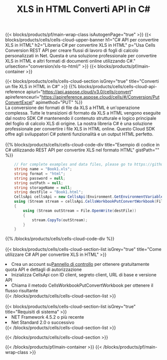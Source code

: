 ﻿---
title:  XLS in HTML Converti API in C#
description:  Utilizzo di Aspose.Cells Cloud SDK per C# per convertire il file in formato XLS nel file in formato HTML.
url: /it/net/conversion/xls-to-html/
---
{{< blocks/products/pf/main-wrap-class isAutogenPage="true" >}}
{{< blocks/products/cells/cells-cloud-upper-banner h1="C# API per convertire XLS in HTML" h2="Libreria C# per convertire XLS in HTML" p="Usa Cells Conversion REST API per creare flussi di lavoro di fogli di calcolo personalizzati in Net. Questa è una soluzione professionale per convertire XLS in HTML e altri formati di documenti online utilizzando C#." urlsection="conversion/xls-to-html/" >}}
{{< blocks/products/pf/main-container >}}

{{< blocks/products/cells/cells-cloud-section isGrey="true" title="Converti un file XLS in HTML in C#" >}}
{{% blocks/products/cells/cells-cloud-api-reference apiurl="https://api.aspose.cloud/v3.0/cells/convert" apireferenceurl="https://apireference.aspose.cloud/cells/#/Conversion/PutConvertExcel" apimethod="PUT" %}}
<br/>
La conversione dei formati di file da XLS a HTML è un'operazione complessa. Tutte le transizioni di formato da XLS a HTML vengono eseguite dal nostro SDK C# mantenendo il contenuto strutturale e logico principale del foglio di calcolo XLS di origine. La nostra libreria C# è una soluzione professionale per convertire i file XLS in HTML online. Questo Cloud SDK offre agli sviluppatori C# potenti funzionalità e un output HTML perfetto.
<br/>
<br/>
{{% blocks/products/cells/cells-cloud-code-div title="Esempio di codice in C# utilizzando REST API per convertire XLS nel formato HTML" gistPath="" %}}
 
```cs
    // For complete examples and data files, please go to https://github.com/aspose-cells-cloud/aspose-cells-cloud-dotnet/
    string name = "Book1.xls";
    string format = "html";
    string password = null;
    string outPath = null;
    string storageName = null;
    string destFile = "Book1.html";
    CellsApi cellsApi = new CellsApi(Environment.GetEnvironmentVariable("ProductClientId"), Environment.GetEnvironmentVariable("ProductClientSecret"));
    using (Stream stream = cellsApi.CellsWorkbookPutConvertWorkbook(File.OpenRead(name), format, password, outPath, storageName))
    {
        using (Stream outStream = File.OpenWrite(destFile))
        {
            stream.CopyTo(outStream);
        }
    }
```
 
{{% /blocks/products/cells/cells-cloud-code-div %}}
<br/>
<br/>
{{< blocks/products/cells/cells-cloud-section-list isGrey="true" title="Come utilizzare C# API per convertire XLS in HTML" >}}
<li> Crea un account su<a href="https://dashboard.aspose.cloud/">Pannello di controllo</a> per ottenere gratuitamente quota API e dettagli di autorizzazione</li>
<li>Inizializza CellsApi con ID client, segreto client, URL di base e versione API</li>
<li>Chiama il metodo CellsWorkbookPutConvertWorkbook per ottenere il flusso risultante</li>
{{< /blocks/products/cells/cells-cloud-section-list >}}
<br/>
<br/>
{{< blocks/products/cells/cells-cloud-section-list isGrey="true" title="Requisiti di sistema" >}}
<li>NET Framework 4.5.2 o più recente</li>
<li>Net Standard 2.0 o successivo</li>
{{< /blocks/products/cells/cells-cloud-section-list >}}

{{< /blocks/products/cells/cells-cloud-section >}}

{{< /blocks/products/pf/main-container >}}
{{< /blocks/products/pf/main-wrap-class >}}
